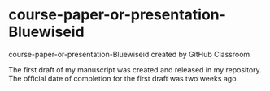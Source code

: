 # course-paper-or-presentation-Bluewiseid
course-paper-or-presentation-Bluewiseid created by GitHub Classroom

The first draft of my manuscript was created and released in my repository. The official date of completion for the first draft was two weeks ago.
